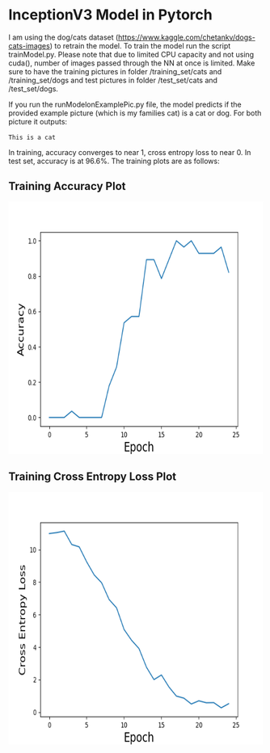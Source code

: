 # InceptionV3 Model in Pytorch


I am using the dog/cats dataset (https://www.kaggle.com/chetankv/dogs-cats-images) to retrain the model. To train the model run the script trainModel.py.
Please note that due to limited CPU capacity and not using cuda(), number of images passed through the NN at once is limited. 
Make sure to have the training pictures in folder /training_set/cats and /training_set/dogs and test pictures in folder /test_set/cats and /test_set/dogs.

If you run the runModelonExamplePic.py file, the model predicts if the provided example picture (which is my families cat) is a cat or dog.
For both picture it outputs:
```
This is a cat
``` 
In training, accuracy converges to near 1, cross entropy loss to near 0. In test set, accuracy is at 96.6%. 
The training plots are as follows: 

## Training Accuracy Plot
<img width="600" height="500" src="images/Accuracy.png">

## Training Cross Entropy Loss Plot
<img width="600" height="500" src="images/CrossEntropyLoss.png">

